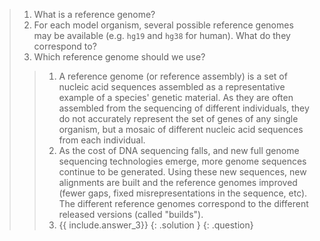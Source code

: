 > <question-title></question-title>
>
> 1. What is a reference genome?
> 2. For each model organism, several possible reference genomes may be available (e.g. `hg19` and `hg38` for human). What do they correspond to?
> 3. Which reference genome should we use?
>
> > <solution-title></solution-title>
> > 1. A reference genome (or reference assembly) is a set of nucleic acid sequences assembled as a representative example of a species' genetic material. As they are often assembled from the sequencing of different individuals, they do not accurately represent the set of genes of any single organism, but a mosaic of different nucleic acid sequences from each individual.
> > 2. As the cost of DNA sequencing falls, and new full genome sequencing technologies emerge, more genome sequences continue to be generated. Using these new sequences, new alignments are built and the reference genomes improved (fewer gaps, fixed misrepresentations in the sequence, etc). The different reference genomes correspond to the different released versions (called "builds").
> > 3. {{ include.answer_3}}
> {: .solution }
{: .question}
